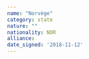 ```yaml
---
name: "Norvège"
category: state
nature: ""
nationality: NOR
alliance: 
date_signed: '2018-11-12'
---
```

    